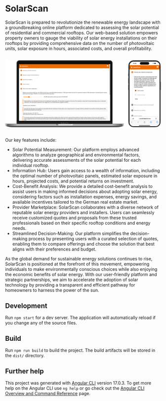 # SolarScan

SolarScan is prepared to revolutionize the renewable energy landscape with a groundbreaking online platform dedicated to assessing the solar potential of residential and commercial rooftops. Our web-based solution empowers property owners to gauge the viability of solar energy installations on their rooftops by providing comprehensive data on the number of photovoltaic units, solar exposure in hours, associated costs, and overall profitability.

<p align="center">
    <a href="https://janphilippkiel.com/solarscan"><img src="src/assets/screenshot.png" alt="Screenhsot" style="padding: 1rem 0 1rem 0;"></a>
</p>

Our key features include:
* Solar Potential Measurement: Our platform employs advanced algorithms to analyze geographical and environmental factors, delivering accurate assessments of the solar potential for each individual rooftop.
* Information Hub: Users gain access to a wealth of information, including the optimal number of photovoltaic panels, estimated solar exposure in hours, projected costs, and potential returns on investment.
* Cost-Benefit Analysis: We provide a detailed cost-benefit analysis to assist users in making informed decisions about adopting solar energy, considering factors such as installation expenses, energy savings, and available incentives tailored to the German real estate market.
* Provider Marketplace: SolarScan collaborates with a diverse network of reputable solar energy providers and installers. Users can seamlessly receive customized quotes and proposals from these trusted professionals based on their specific rooftop conditions and energy needs.
* Streamlined Decision-Making: Our platform simplifies the decision-making process by presenting users with a curated selection of quotes, enabling them to compare offerings and choose the solution that best aligns with their preferences and budget.

As the global demand for sustainable energy solutions continues to rise, SolarScan is positioned at the forefront of this movement, empowering individuals to make environmentally conscious choices while also enjoying the economic benefits of solar energy. With our user-friendly platform and strategic partnerships, we aim to accelerate the adoption of solar technology by providing a transparent and efficient pathway for homeowners to harness the power of the sun.

## Development

Run `npm start` for a dev server. The application will automatically reload if you change any of the source files.

## Build

Run `npm run build` to build the project. The build artifacts will be stored in the `dist/` directory.

## Further help

This project was generated with [Angular CLI](https://github.com/angular/angular-cli) version 17.0.3. To get more help on the Angular CLI use `ng help` or go check out the [Angular CLI Overview and Command Reference](https://angular.io/cli) page.
